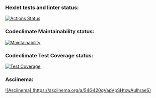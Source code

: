 ### Hexlet tests and linter status:
[![Actions Status](https://github.com/vsev92/php-project-48/actions/workflows/hexlet-check.yml/badge.svg)](https://github.com/vsev92/php-project-48/actions)


### Codeclimate Maintainability status:
[![Maintainability](https://api.codeclimate.com/v1/badges/a39e0b4c3d33d7738a43/maintainability)](https://codeclimate.com/github/vsev92/php-project-48/maintainability)


### Codeclimate Test Coverage status:
[![Test Coverage](https://api.codeclimate.com/v1/badges/a39e0b4c3d33d7738a43/test_coverage)](https://codeclimate.com/github/vsev92/php-project-48/test_coverage)

### Asciinema:
[![Asciinema] (https://asciinema.org/a/54G420gVapVpSHtxwAuIhraeS)](https://asciinema.org/a/54G420gVapVpSHtxwAuIhraeS)
